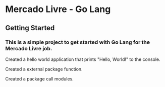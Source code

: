 # Mercado Livre - Go Lang

## Getting Started

### This is a simple project to get started with Go Lang for the Mercado Livre job.

Created a hello world application that prints "Hello, World!" to the console.

Created a external package function.

Created a package call modules.
